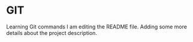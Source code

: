 # GIT
Learning Git commands
I am editing the README file. Adding some more details about the project description.
